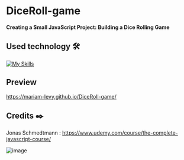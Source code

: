 # DiceRoll-game

**Creating a Small JavaScript Project: Building a Dice Rolling Game**

## Used technology 🛠️
[![My Skills](https://skillicons.dev/icons?i=html,css,js)](https://skillicons.dev)

## Preview 
https://mariam-levy.github.io/DiceRoll-game/

## Credits ✒️
Jonas Schmedtmann : https://www.udemy.com/course/the-complete-javascript-course/


![image](https://github.com/Mariam-Levy/DiceRoll-game/assets/80288291/15ebe91b-d4da-48d4-a689-f20624a2d44e)
